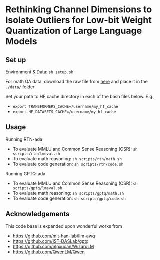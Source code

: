 # Rethinking Channel Dimensions to Isolate Outliers for Low-bit Weight Quantization of Large Language Models

## Set up

Environment & Data:
`sh setup.sh`

For math QA data, download the raw file from [here](https://github.com/nlpxucan/WizardLM/blob/main/WizardMath/data/gsm8k_test.jsonl) and place it in the `./data/` folder

Set your path to HF cache directory in each of the bash files below. E.g.,

- `export TRANSFORMERS_CACHE=/username/my_hf_cache`
- `export HF_DATASETS_CACHE=/username/my_hf_cache`

## Usage

Running RTN-ada

- To evaluate MMLU and Common Sense Reasoning (CSR):
`sh scripts/rtn/lmeval.sh`
- To evaluate math reasoning:
`sh scripts/rtn/math.sh`
- To evaluate code generation:
`sh scripts/rtn/code.sh`

Running GPTQ-ada

- To evaluate MMLU and Common Sense Reasoning (CSR):
`sh scripts/gptq/lmeval.sh`
- To evaluate math reasoning:
`sh scripts/gptq/math.sh`
- To evaluate code generation:
`sh scripts/gptq/code.sh`

## Acknowledgements

This code base is expanded upon wonderful works from

- https://github.com/mit-han-lab/llm-awq
- https://github.com/IST-DASLab/gptq
- https://github.com/nlpxucan/WizardLM
- https://github.com/QwenLM/Qwen